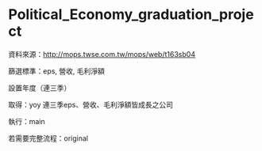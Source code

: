 # Political_Economy_graduation_project


資料來源：http://mops.twse.com.tw/mops/web/t163sb04

篩選標準：eps, 營收, 毛利淨額

設置年度（連三季）

取得：yoy 連三季eps、營收、毛利淨額皆成長之公司 



執行：main

若需要完整流程：original
